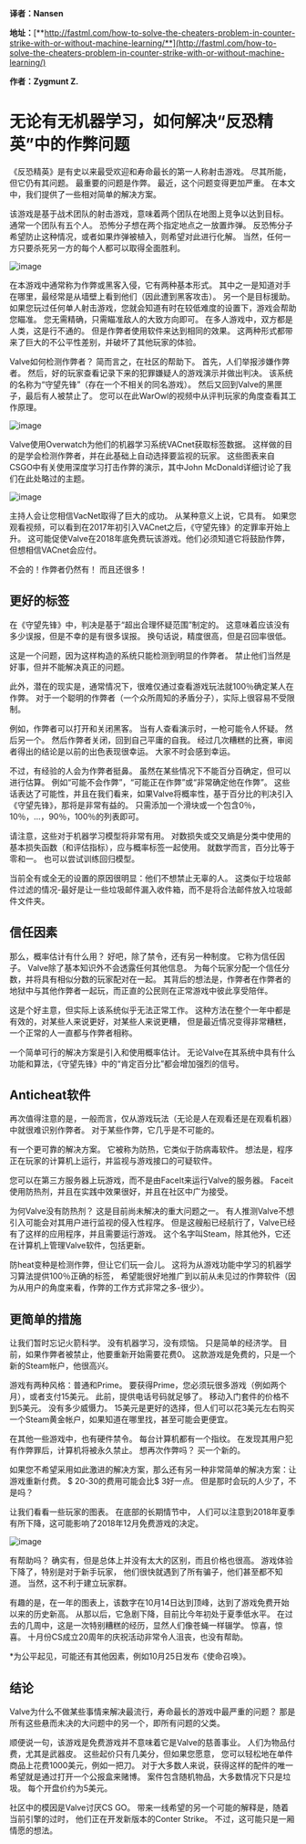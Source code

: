 **译者：Nansen**

**地址：**[**http://fastml.com/how-to-solve-the-cheaters-problem-in-counter-strike-with-or-without-machine-learning/**](http://fastml.com/how-to-solve-the-cheaters-problem-in-counter-strike-with-or-without-machine-learning/)

**作者：Zygmunt Z.**

# 无论有无机器学习，如何解决“反恐精英”中的作弊问题

《反恐精英》是有史以来最受欢迎和寿命最长的第一人称射击游戏。 
尽其所能，但它仍有其问题。 最重要的问题是作弊。 最近，这个问题变得更加严重。 
在本文中，我们提供了一些相对简单的解决方案。

该游戏是基于战术团队的射击游戏，意味着两个团队在地图上竞争以达到目标。 
通常一个团队有五个人。 恐怖分子想在两个指定地点之一放置炸弹。 
反恐怖分子希望防止这种情况，或者如果炸弹被植入，则希望对此进行化解。 
当然，任何一方只要杀死另一方的每个人都可以取得全面胜利。

![image](img/01.jpg)

在本游戏中通常称为作弊或黑客入侵，它有两种基本形式。 
其中之一是知道对手在哪里，最经常是从墙壁上看到他们（因此遭到黑客攻击）。 
另一个是目标援助。 如果您玩过任何单人射击游戏，您就会知道有时在较低难度的设置下，游戏会帮助您瞄准。 
您无需精确，只需瞄准敌人的大致方向即可。 在多人游戏中，双方都是人类，这是行不通的。 
但是作弊者使用软件来达到相同的效果。 
这两种形式都带来了巨大的不公平性差别，并破坏了其他玩家的体验。

Valve如何检测作弊者？ 简而言之，在社区的帮助下。 
首先，人们举报涉嫌作弊者。 
然后，好的玩家查看记录下来的犯罪嫌疑人的游戏演示并做出判决。 
该系统的名称为“守望先锋”（存在一个不相关的同名游戏）。 
然后又回到Valve的黑匣子，最后有人被禁止了。 
您可以在此WarOwl的视频中从评判玩家的角度查看其工作原理。

![image](img/02.png)

Valve使用Overwatch为他们的机器学习系统VACnet获取标签数据。 
这样做的目的是学会检测作弊者，并在此基础上自动选择要监视的玩家。 
这些图表来自CSGO中有关使用深度学习打击作弊的演示，其中John McDonald详细讨论了我们在此处略过的主题。

![image](img/03.png)

主持人会让您相信VacNet取得了巨大的成功。 从某种意义上说，它具有。 
如果您观看视频，可以看到在2017年初引入VACnet之后，《守望先锋》的定罪率开始上升。
这可能促使Valve在2018年底免费玩该游戏。他们必须知道它将鼓励作弊，但想相信VACnet会应付。

不会的！作弊者仍然有！ 而且还很多！

## 更好的标签

在《守望先锋》中，判决是基于“超出合理怀疑范围”制定的。 
这意味着应该没有多少误报，但是不幸的是有很多误报。 
换句话说，精度很高，但是召回率很低。

这是一个问题，因为这样构造的系统只能检测到明显的作弊者。 
禁止他们当然是好事，但并不能解决真正的问题。

此外，潜在的现实是，通常情况下，很难仅通过查看游戏玩法就100％确定某人在作弊。 
对于一个聪明的作弊者（一个众所周知的矛盾分子），实际上很容易不受限制。

例如，作弊者可以打开和关闭黑客。 当有人查看演示时，一枪可能令人怀疑。 
然后另一个。 
然后作弊者关闭，回到自己平庸的自我。 
经过几次糟糕的比赛，审阅者得出的结论是以前的出色表现很幸运。 
大家不时会感到幸运。

不过，有经验的人会为作弊者挺鼻。 虽然在某些情况下不能百分百确定，但可以进行估算。 
例如“可能不会作弊”，“可能正在作弊”或“非常确定他在作弊”。 
这些话表达了可能性，并且在我们看来，如果Valve将概率性，基于百分比的判决引入《守望先锋》，那将是非常有益的。 
只需添加一个滑块或一个包含0％，10％，…，90％，100％的列表即可。

请注意，这些对于机器学习模型将非常有用。 
对数损失或交叉熵是分类中使用的基本损失函数（和评估指标），应与概率标签一起使用。 
就数学而言，百分比等于零和一。 也可以尝试训练回归模型。

当前全有或全无的设置的原因很明显：他们不想禁止无辜的人。 
这类似于垃圾邮件过滤的情况-最好是让一些垃圾邮件漏入收件箱，而不是将合法邮件放入垃圾邮件文件夹。

## 信任因素

那么，概率估计有什么用？ 好吧，除了禁令，还有另一种制度。 
它称为信任因子。 Valve除了基本知识外不会透露任何其他信息。 
为每个玩家分配一个信任分数，并将具有相似分数的玩家配对在一起。 
其背后的想法是，作弊者在作弊者的地狱中与其他作弊者一起玩，而正直的公民则在正常游戏中彼此享受陪伴。

这是个好主意，但实际上该系统似乎无法正常工作。 
这种方法在整个一年中都是有效的，对某些人来说更好，对某些人来说更糟，
但是最近情况变得非常糟糕，一个正常的人一直都与作弊者相称。

一个简单可行的解决方案是引入和使用概率估计。 
无论Valve在其系统中具有什么功能和算法，《守望先锋》中的“肯定百分比”都会增加强烈的信号。

## Anticheat软件

再次值得注意的是，一般而言，仅从游戏玩法（无论是人在观看还是在观看机器）中就很难识别作弊者。 
对于某些作弊，它几乎是不可能的。

有一个更可靠的解决方案。 它被称为防热，它类似于防病毒软件。 
想法是，程序正在玩家的计算机上运行，并监视与游戏接口的可疑软件。

您可以在第三方服务器上玩游戏，而不是由FaceIt来运行Valve的服务器。 
Faceit使用防热剂，并且在实践中效果很好，并且在社区中广为接受。

为何Valve没有防热剂？ 这是目前尚未解决的重大问题之一。 有人推测Valve不想引入可能会对其用户进行监视的侵入性程序。 
但是这艘船已经航行了，Valve已经有了这样的应用程序，并且需要运行游戏。
这个名字叫Steam，除其他外，它还在计算机上管理Valve软件，包括更新。

防heat变种是检测作弊，但让它们玩一会儿。 
这将为从游戏功能中学习的机器学习算法提供100％正确的标签，
希望能很好地推广到以前从未见过的作弊软件（因为从用户的角度来看，作弊的工作方式非常之多-很少）。

## 更简单的措施

让我们暂时忘记火箭科学。 没有机器学习，没有烦恼。 
只是简单的经济学。 目前，如果作弊者被禁止，他要重新开始需要花费0。 
这款游戏是免费的，只是一个新的Steam帐户，他很高兴。

游戏有两种风格：普通和Prime。 
要获得Prime，您必须玩很多游戏（例如两个月），或者支付15美元。 
此前，提供电话号码就足够了。 移动入门套件的价格不到5美元。 没有多少威慑力。 
15美元是更好的选择，但人们可以花3美元左右购买一个Steam黄金帐户，如果知道在哪里找，甚至可能会更便宜。

在其他一些游戏中，也有硬件禁令。 每台计算机都有一个指纹。 
在发现其用户犯有作弊罪后，计算机将被永久禁止。 想再次作弊吗？ 买一个新的。

如果您不希望采用如此激进的解决方案，那么还有另一种非常简单的解决方案：让游戏重新付费。 
$ 20-30的费用可能会比$ 3好一点。 
但是那时会玩的人少了，不是吗？

让我们看看一些玩家的图表。 在底部的长期情节中，
人们可以注意到2018年夏季有所下降，这可能影响了2018年12月免费游戏的决定。

![image](img/04.png)

有帮助吗？ 确实有，但是总体上并没有太大的区别，而且价格也很高。 游戏体验下降了，特别是对于新手玩家，
他们很快就遇到了所有骗子，他们甚至都不知道。 当然，这不利于建立玩家群。

有趣的是，在一年的图表上，该数字在10月14日达到顶峰，达到了游戏免费开始以来的历史新高。 
从那以后，它急剧下降，目前比今年初处于夏季低水平。 
在过去的几周中，这是一次特别糟糕的经历，显然人们像苍蝇一样辍学。 
惊喜，惊喜。 十月份CS成立20周年的庆祝活动非常令人沮丧，也没有帮助。

*为公平起见，可能还有其他因素，例如10月25日发布《使命召唤》。

## 结论

Valve为什么不做某些事情来解决最流行，寿命最长的游戏中最严重的问题？ 
那是所有这些悬而未决的大问题中的另一个，即所有问题的父类。

顺便说一句，该游戏是免费游戏并不意味着它是Valve的慈善事业。 
人们为物品付费，尤其是武器皮。 这些起价只有几美分，但如果您愿意，
您可以轻松地在单件商品上花费1000美元，例如一把刀。 
对于大多数人来说，获得这样的配件的唯一希望就是通过打开一个公报盒来赌博。 
案件包含随机物品，大多数情况下只是垃圾。 每个开盘价约为5美元。

社区中的模因是Valve讨厌CS GO。 带来一线希望的另一个可能的解释是，随着当前引擎的过时，
他们正在开发新版本的Conter Strike。 不过，这可能只是一厢情愿的想法。
